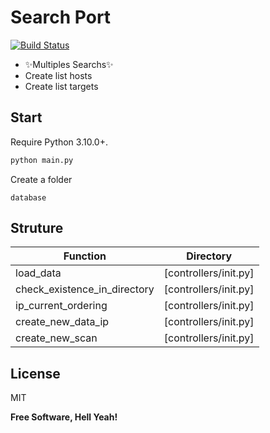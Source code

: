 # Search Port

[![Build Status](https://travis-ci.org/joemccann/dillinger.svg?branch=master)](https://travis-ci.org/joemccann/dillinger)

-  ✨Multiples Searchs✨
- Create list hosts 
- Create list targets

## Start

Require Python 3.10.0+.

```python
python main.py
```

Create a folder
```
database
```



## Struture

|Function | Directory |
| ------ | ------ |
| load_data | [controllers/init.py] |
| check_existence_in_directory | [controllers/init.py] |
| ip_current_ordering | [controllers/init.py] |
| create_new_data_ip | [controllers/init.py] |
| create_new_scan | [controllers/init.py] |

## License

MIT

**Free Software, Hell Yeah!**
